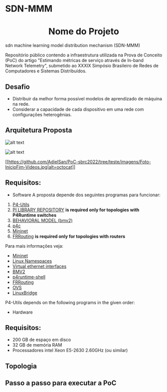 # SDN-MMM

<h1 align="center">Nome do Projeto</h1>

sdn machine learning model distribution mechanism (SDN-MMM)

Repositório público contendo a infraestrutura utilizada na Prova de Conceito (PoC) do artigo "Estimando métricas de serviço através de In-band Network Telemetry", submetido ao XXXIX Simpósio Brasileiro de Redes de Computadores e Sistemas Distribuídos.

## Desafio
- Distribuir da melhor forma possível modelos de aprendizado de máquina na rede.
- Considerar a capacidade de cada dispositivo em uma rede com configurações heterogênias.

## Arquitetura Proposta

![alt text](/imagens/Foto-InicioDim-Videos.jpg)

![alt text](http://url/to/img.png)

[[https://github.com/AdielSan/PoC-sbrc2022/tree/teste/imagens/Foto-InicioFim-Videos.jpg|alt=octocat]]


## Requisitos:

* Software
A proposta depende dos seguintes programas para funcionar:

1. [P4-Utils](https://github.com/nsg-ethz/p4-utils)
2. [PI LIBRARY REPOSITORY](https://github.com/p4lang/PI) **is required only for topologies with
   P4Runtime switches**
3. [BEHAVIORAL MODEL (bmv2)](https://github.com/p4lang/behavioral-model)
4. [p4c](https://github.com/p4lang/p4c)
5. [Mininet](https://github.com/mininet/mininet)
6. [FRRouting](https://github.com/FRRouting/FRR) **is required
   only for topologies with routers**


Para mais informações veja:

  - [Mininet](http://mininet.org/)
  - [Linux Namespaces](https://blogs.igalia.com/dpino/2016/04/10/network-namespaces/)
  - [Virtual ethernet interfaces](http://man7.org/linux/man-pages/man4/veth.4.html)
  - [BMV2](https://github.com/p4lang/behavioral-model)
  - [p4runtime-shell](https://github.com/p4lang/p4runtime-shell)
  - [FRRouting](https://frrouting.org/)
  - [OVS](https://www.openvswitch.org/)
  - [LinuxBridge](https://cloudbuilder.in/blogs/2013/12/02/linux-bridge-virtual-networking/)


P4-Utils depends on the following programs in the given order:
* Hardware





## Requisitos:

- 200 GB de espaço em disco
- 32 GB de memória RAM
- Processadores intel Xeon E5-2630 2.60GHz (ou similar)


## Topologia


## Passo a passo para executar a PoC
